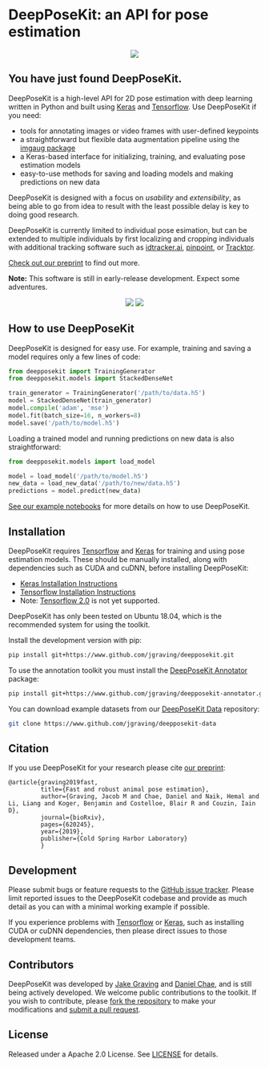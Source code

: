 DeepPoseKit: an API for pose estimation
============

<p align="center">
<img src="https://github.com/jgraving/jgraving.github.io/blob/master/files/images/Figure1video1.gif" max-height:256px>
</p>


You have just found DeepPoseKit.
------------
DeepPoseKit is a high-level API for 2D pose estimation with deep learning written in Python and built using [Keras](https://github.com/keras-team/keras) and [Tensorflow](https://github.com/tensorflow/tensorflow). Use DeepPoseKit if you need:

- tools for annotating images or video frames with user-defined keypoints
- a straightforward but flexible data augmentation pipeline using the [imgaug package](https://github.com/aleju/imgaug)
- a Keras-based interface for initializing, training, and evaluating pose estimation models
- easy-to-use methods for saving and loading models and making predictions on new data

DeepPoseKit is designed with a focus on *usability* and *extensibility*, as being able to go from idea to result with the least possible delay is key to doing good research.

DeepPoseKit is currently limited to individual pose esimation, but can be extended to multiple individuals by first localizing and cropping individuals with additional tracking software such as [idtracker.ai](https://idtracker.ai/), [pinpoint](https://github.com/jgraving/pinpoint), or [Tracktor](https://github.com/vivekhsridhar/tracktor).

[Check out our preprint](https://doi.org/10.1101/620245) to find out more.

**Note:** This software is still in early-release development. Expect some adventures.

<p align="center">
<img src="https://github.com/jgraving/jgraving.github.io/blob/master/files/images/zebra.gif" max-height:256px>
<img src="https://github.com/jgraving/jgraving.github.io/blob/master/files/images/locust.gif" max-height:256px>
</p>

How to use DeepPoseKit
------------
DeepPoseKit is designed for easy use. For example, training and saving a model requires only a few lines of code:
```python
from deepposekit import TrainingGenerator
from deepposekit.models import StackedDenseNet

train_generator = TrainingGenerator('/path/to/data.h5')
model = StackedDenseNet(train_generator)
model.compile('adam', 'mse')
model.fit(batch_size=16, n_workers=8)
model.save('/path/to/model.h5')
```
Loading a trained model and running predictions on new data is also straightforward:
```python
from deepposekit.models import load_model

model = load_model('/path/to/model.h5')
new_data = load_new_data('/path/to/new/data.h5')
predictions = model.predict(new_data)
```
[See our example notebooks](https://github.com/jgraving/deepposekit/blob/master/examples/) for more details on how to use DeepPoseKit.


Installation
------------

DeepPoseKit requires [Tensorflow](https://github.com/tensorflow/tensorflow) and [Keras](https://github.com/keras-team/keras) for training and using pose estimation models. These should be manually installed, along with dependencies such as CUDA and cuDNN, before installing DeepPoseKit:

- [Keras Installation Instructions](https://github.com/keras-team/keras#Installation)
- [Tensorflow Installation Instructions](https://www.tensorflow.org/install)
- Note: [Tensorflow 2.0](https://www.tensorflow.org/alpha) is not yet supported.

DeepPoseKit has only been tested on Ubuntu 18.04, which is the recommended system for using the toolkit. 

Install the development version with pip:
```bash
pip install git+https://www.github.com/jgraving/deepposekit.git
```

To use the annotation toolkit you must install the [DeepPoseKit Annotator](https://www.github.com/jgraving/deepposekit-annotator) package:
```bash
pip install git+https://www.github.com/jgraving/deepposekit-annotator.git
```

You can download example datasets from our [DeepPoseKit Data](https://github.com/jgraving/deepposekit-data) repository:
```bash
git clone https://www.github.com/jgraving/deepposekit-data
```

Citation
---------
If you use DeepPoseKit for your research please cite [our preprint](https://doi.org/10.1101/620245):

    @article{graving2019fast,
             title={Fast and robust animal pose estimation},
             author={Graving, Jacob M and Chae, Daniel and Naik, Hemal and Li, Liang and Koger, Benjamin and Costelloe, Blair R and Couzin, Iain D},
             journal={bioRxiv},
             pages={620245},
             year={2019},
             publisher={Cold Spring Harbor Laboratory}
             }


Development
-------------
Please submit bugs or feature requests to the [GitHub issue tracker](https://github.com/jgraving/deepposekit/issues/new). Please limit reported issues to the DeepPoseKit codebase and provide as much detail as you can with a minimal working example if possible. 

If you experience problems with [Tensorflow](https://github.com/tensorflow/tensorflow) or [Keras](https://github.com/keras-team/keras), such as installing CUDA or cuDNN dependencies, then please direct issues to those development teams.

Contributors
------------
DeepPoseKit was developed by [Jake Graving](https://github.com/jgraving) and [Daniel Chae](https://github.com/dchaebae), and is still being actively developed. We welcome public contributions to the toolkit. If you wish to contribute, please [fork the repository](https://help.github.com/en/articles/fork-a-repo) to make your modifications and [submit a pull request](https://help.github.com/en/articles/creating-a-pull-request-from-a-fork).

License
------------
Released under a Apache 2.0 License. See [LICENSE](https://github.com/jgraving/deepposekit/blob/master/LICENSE) for details.
